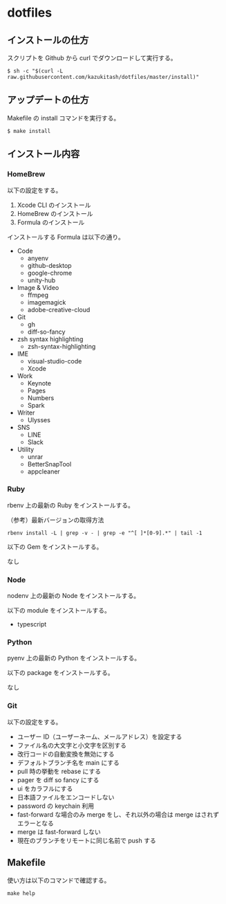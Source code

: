 # dotfiles

## インストールの仕方

スクリプトを Github から curl でダウンロードして実行する。

```
$ sh -c "$(curl -L raw.githubusercontent.com/kazukitash/dotfiles/master/install)"
```

## アップデートの仕方

Makefile の install コマンドを実行する。

```
$ make install
```

## インストール内容

### HomeBrew

以下の設定をする。

1. Xcode CLI のインストール
2. HomeBrew のインストール
3. Formula のインストール

インストールする Formula は以下の通り。

- Code
  - anyenv
  - github-desktop
  - google-chrome
  - unity-hub
- Image & Video
  - ffmpeg
  - imagemagick
  - adobe-creative-cloud
- Git
  - gh
  - diff-so-fancy
- zsh syntax highlighting
  - zsh-syntax-highlighting
- IME
  - visual-studio-code
  - Xcode
- Work
  - Keynote
  - Pages
  - Numbers
  - Spark
- Writer
  - Ulysses
- SNS
  - LINE
  - Slack
- Utility
  - unrar
  - BetterSnapTool
  - appcleaner

### Ruby

rbenv 上の最新の Ruby をインストールする。

（参考）最新バージョンの取得方法

```
rbenv install -L | grep -v - | grep -e "^[ ]*[0-9].*" | tail -1
```

以下の Gem をインストールする。

なし

### Node

nodenv 上の最新の Node をインストールする。

以下の module をインストールする。

- typescript

### Python

pyenv 上の最新の Python をインストールする。

以下の package をインストールする。

なし

### Git

以下の設定をする。

- ユーザー ID（ユーザーネーム、メールアドレス）を設定する
- ファイル名の大文字と小文字を区別する
- 改行コードの自動変換を無効にする
- デフォルトブランチ名を main にする
- pull 時の挙動を rebase にする
- pager を diff so fancy にする
- ui をカラフルにする
- 日本語ファイルをエンコードしない
- password の keychain 利用
- fast-forward な場合のみ merge をし、それ以外の場合は merge はされずエラーとなる
- merge は fast-forward しない
- 現在のブランチをリモートに同じ名前で push する

## Makefile

使い方は以下のコマンドで確認する。

```
make help
```
